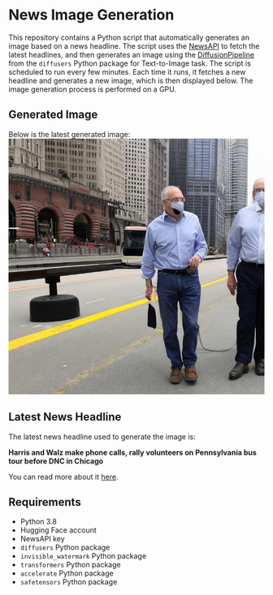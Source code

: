# News Image Generation
This repository contains a Python script that automatically generates an image based on a news headline. The script uses the [NewsAPI](https://newsapi.org/) to fetch the latest headlines, and then generates an image using the [DiffusionPipeline](https://github.com/huggingface/diffusers) from the `diffusers` Python package for Text-to-Image task.
The script is scheduled to run every few minutes. Each time it runs, it fetches a new headline and generates a new image, which is then displayed below. The image generation process is performed on a GPU.

## Generated Image
Below is the latest generated image:
![Generated Image](image.png)

## Latest News Headline
The latest news headline used to generate the image is:

**Harris and Walz make phone calls, rally volunteers on Pennsylvania bus tour before DNC in Chicago**

You can read more about it [here](https://news.google.com/rss/articles/CBMipAFBVV95cUxPTk1JR2hwYWdjcUF2M3F6V2liakFrSVEyajhTd2xjVTFfMncwQ0x5N3VzWjBvMFJoeEFtS3NLZ0VTb0ZDOWFneDRvUHUwLWJ5aFk2TThKbTA5a1lzNWRlbUlPZzNWeC1XVTJqT2pfa3hITHVGcEphNDFySHVqWVhZU2VTSl9HdjVwUXRIaTZFYjdOcmExVnRydmF0UWNXb3dGQzg5Tw?oc=5).

## Requirements
- Python 3.8
- Hugging Face account
- NewsAPI key
- `diffusers` Python package
- `invisible_watermark` Python package
- `transformers` Python package
- `accelerate` Python package
- `safetensors` Python package
